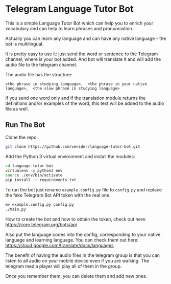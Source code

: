 # Telegram Language Tutor Bot

This is a simple Language Tutor Bot which can help you to enrich your vocabulary and can help to learn phrases and pronunciation.

Actually you can learn any language and can have any native language - the bot is multilingual.

It is pretty easy to use it: just send the word or sentence to the Telegram channel, where is your bot added. And bot will translate it and will add the audio file to the telegram channel.

The audio file has the structure:

`<the phrase in studying language>, 
<the phrase in your native language>, 
<the slow phrase in studying language>`

If you send one word only and if the translation module returns the definitions and/or examples of the word, this text will be added to the audio file as well.

## Run The Bot

Clone the repo:

```sh
git clone https://github.com/vensder/language-tutor-bot.git
```

Add the Python 3 virtual environment and install the modules:

```sh
cd language-tutor-bot
virtualenv -p python3 env
source ./env/bin/activate
pip install -r requirements.txt
```

To run the bot just rename `example.config.py` file to `config.py` and replace the fake Telegram Bot API token with the real one. 

```sh
mv example.config.py config.py
./main.py
```

How to create the bot and how to obtain the token, check out here: https://core.telegram.org/bots/api

Also put the language codes into the config, corresponding to your native language and learning language. You can check them out here: https://cloud.google.com/translate/docs/languages

The benefit of having the audio files in the telegram group is that you can listen to all audio on your mobile device even if you are walking. The telegram media player will play all of them in the group.

Once you remember them, you can delete them and add new ones.
